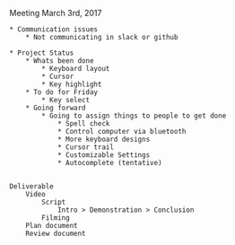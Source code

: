 Meeting March 3rd, 2017	

	* Communication issues
		* Not communicating in slack or github

	* Project Status
		* Whats been done
			* Keyboard layout
			* Cursor
			* Key highlight
		* To do for Friday
			* Key select
		* Going forward
			* Going to assign things to people to get done
				* Spell check
				* Control computer via bluetooth
				* More keyboard designs
				* Cursor trail
				* Customizable Settings
				* Autocomplete (tentative)
	
	
	Deliverable
		Video
			Script
				Intro > Demonstration > Conclusion
			Filming
		Plan document
		Review document
